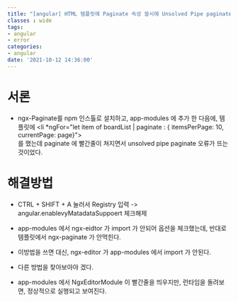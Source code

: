 ```yaml
---
title: "[angular] HTML 템플릿에 Paginate 속성 쓸시에 Unsolved Pipe paginate 해결방법"
classes : wide
tags:
- angular
- error
categories:
- angular
date: '2021-10-12 14:36:00'
---
```


# 서론
- ngx-Paginate를 npm 인스톨로 설치하고, app-modules 에 추가 한 다음에, 템플릿에 \<li *ngFor="let item of boardList | paginate : { itemsPerPage: 10, currentPage: page}"></li> 를 했는데 paginate 에 빨간줄이 쳐지면서 unsolved pipe paginate 오류가 뜨는 것이었다.

# 해결방법
- CTRL + SHIFT + A 눌러서 Registry 입력 -> angular.enablevyMatadataSuppoert 체크해제

- app-modules 에서 ngx-eidtor 가 import 가 안되어 옵션을 체크했는데, 반대로 템플릿에서 ngx-paginate 가 안먹힌다.

- 이방법을 쓰면 대신, ngx-editor 가 app-modules 에서 import 가 안된다.

- 다른 방법을 찾아보아야 겠다.

- app-modules 에서 NgxEditorModule 이 빨간줄을 띄우지만, 런타임을 돌려보면, 정상적으로 실행되고 보여진다.
